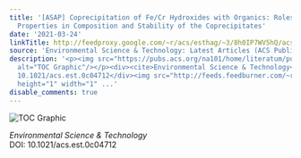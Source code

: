 ```yaml
---
title: '[ASAP] Coprecipitation of Fe/Cr Hydroxides with Organics: Roles of Organic
  Properties in Composition and Stability of the Coprecipitates'
date: '2021-03-24'
linkTitle: http://feedproxy.google.com/~r/acs/esthag/~3/8h0IP7WV5hQ/acs.est.0c04712
source: 'Environmental Science & Technology: Latest Articles (ACS Publications)'
description: '<p><img src="https://pubs.acs.org/na101/home/literatum/publisher/achs/journals/content/esthag/0/esthag.ahead-of-print/acs.est.0c04712/20210324/images/medium/es0c04712_0006.gif"
  alt="TOC Graphic"/></p><div><cite>Environmental Science & Technology</cite></div><div>DOI:
  10.1021/acs.est.0c04712</div><img src="http://feeds.feedburner.com/~r/acs/esthag/~4/8h0IP7WV5hQ"
  height="1" width="1" ...'
disable_comments: true
---
```

<p><img src="https://pubs.acs.org/na101/home/literatum/publisher/achs/journals/content/esthag/0/esthag.ahead-of-print/acs.est.0c04712/20210324/images/medium/es0c04712_0006.gif" alt="TOC Graphic"/></p><div><cite>Environmental Science & Technology</cite></div><div>DOI: 10.1021/acs.est.0c04712</div><img src="http://feeds.feedburner.com/~r/acs/esthag/~4/8h0IP7WV5hQ" height="1" width="1" ...